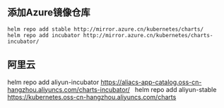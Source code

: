 ## 添加Azure镜像仓库
```
helm repo add stable http://mirror.azure.cn/kubernetes/charts/
helm repo add incubator http://mirror.azure.cn/kubernetes/charts-incubator/
```
## 阿里云
helm repo add aliyun-incubator https://aliacs-app-catalog.oss-cn-hangzhou.aliyuncs.com/charts-incubator/  
helm repo add aliyun-stable https://kubernetes.oss-cn-hangzhou.aliyuncs.com/charts  
